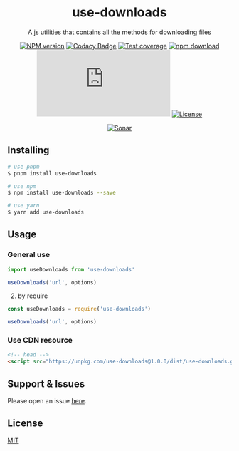 <div style="text-align: center;" align="center">

# use-downloads

A js utilities that contains all the methods for downloading files

[![NPM version][npm-image]][npm-url]
[![Codacy Badge][codacy-image]][codacy-url]
[![Test coverage][codecov-image]][codecov-url]
[![npm download][download-image]][download-url]
[![gzip][gzip-image]][gzip-url]
[![License][license-image]][license-url]

[![Sonar][sonar-image]][sonar-url]

</div>

<div style="text-align: center; margin-bottom: 20px;" align="center">

</div>

## Installing

```bash
# use pnpm
$ pnpm install use-downloads

# use npm
$ npm install use-downloads --save

# use yarn
$ yarn add use-downloads
```

## Usage

### General use

```js
import useDownloads from 'use-downloads'

useDownloads('url', options)
```

2. by require

```js
const useDownloads = require('use-downloads')

useDownloads('url', options)
```

### Use CDN resource

```html
<!-- head -->
<script src="https://unpkg.com/use-downloads@1.0.0/dist/use-downloads.global.prod.js"></script>
```

## Support & Issues

Please open an issue [here](https://github.com/saqqdy/use-downloads/issues).

## License

[MIT](LICENSE)

[npm-image]: https://img.shields.io/npm/v/use-downloads.svg?style=flat-square
[npm-url]: https://npmjs.org/package/use-downloads
[codacy-image]: https://app.codacy.com/project/badge/Grade/f70d4880e4ad4f40aa970eb9ee9d0696
[codacy-url]: https://www.codacy.com/gh/saqqdy/use-downloads/dashboard?utm_source=github.com&utm_medium=referral&utm_content=saqqdy/use-downloads&utm_campaign=Badge_Grade
[codecov-image]: https://img.shields.io/codecov/c/github/saqqdy/use-downloads.svg?style=flat-square
[codecov-url]: https://codecov.io/github/saqqdy/use-downloads?branch=master
[download-image]: https://img.shields.io/npm/dm/use-downloads.svg?style=flat-square
[download-url]: https://npmjs.org/package/use-downloads
[gzip-image]: http://img.badgesize.io/https://unpkg.com/use-downloads/dist/use-downloads.global.prod.js?compression=gzip&label=gzip%20size:%20JS
[gzip-url]: http://img.badgesize.io/https://unpkg.com/use-downloads/dist/use-downloads.global.prod.js?compression=gzip&label=gzip%20size:%20JS
[license-image]: https://img.shields.io/badge/License-MIT-blue.svg
[license-url]: LICENSE
[sonar-image]: https://sonarcloud.io/api/project_badges/quality_gate?project=saqqdy_use-downloads
[sonar-url]: https://sonarcloud.io/dashboard?id=saqqdy_use-downloads

